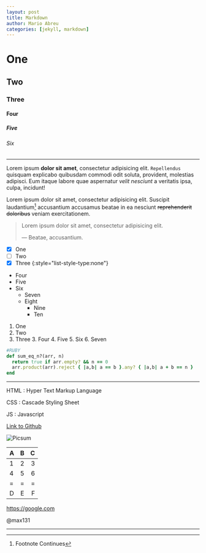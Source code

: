 ```yaml
---
layout: post
title: Markdown
author: Mario Abreu
categories: [jekyll, markdown]
---
```


# One
## Two
### Three
#### Four
##### Five
###### Six

***

Lorem ipsum **dolor sit amet**, consectetur adipisicing elit. `Repellendus` quisquam explicabo quibusdam commodi odit soluta, provident, molestias adipisci. Eum itaque labore quae aspernatur *velit nesciunt* a veritatis ipsa, culpa, incidunt!

Lorem ipsum dolor sit amet, consectetur adipisicing elit. Suscipit laudantium[^1] accusantium accusamus beatae in ea nesciunt ~~reprehenderit doloribus~~ veniam exercitationem.


>Lorem ipsum dolor sit amet, consectetur adipisicing elit.
>
>&mdash; Beatae, accusantium.

- [x] One
- [ ] Two
- [x] Three
{:style="list-style-type:none"}

- Four
- Five
- Six
  - Seven
  - Eight
    - Nine
    - Ten

1. One
2. Two
3. Three
   3. Four
   4. Five
      5. Six
      6. Seven

```ruby
#RUBY
def sum_eq_n?(arr, n)
  return true if arr.empty? && n == 0
  arr.product(arr).reject { |a,b| a == b }.any? { |a,b| a + b == n }
end
```
***
HTML
: Hyper Text Markup Language

CSS
: Cascade Styling Sheet

JS
: Javascript

[Link to Github](https://github.com)

![Picsum](https://picsum.photos/seed/picsum/300)

|A|B|C|
|:-|:-:|-:|
|1|2|3|
|4|5|6|
|=|=|=|
|D|E|F|


https://google.com

@max131

***

[^1]: Footnote
	Continues